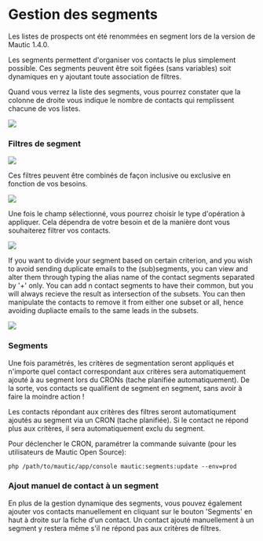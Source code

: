 # Gestion des segments

Les listes de prospects ont été renommées en segment lors de la version de Mautic 1.4.0.

Les segments permettent d'organiser vos contacts le plus simplement possible. Ces segments peuvent être soit figées (sans variables) soit dynamiques en y ajoutant toute association de filtres.

Quand vous verrez la liste des segments, vous pourrez constater que la colonne de droite vous indique le nombre de contacts qui remplissent chacune de vos listes.

![](/contacts/media/contact-segments.jpg)

### Filtres de segment

![](/contacts/media/segment-filters.jpg)

Ces filtres peuvent être combinés de façon inclusive ou exclusive en fonction de vos besoins.

![](/contacts/media/multiple-segment-filters.jpg)

Une fois le champ sélectionné, vous pourrez choisir le type d'opération à appliquer. Cela dépendra de votre besoin et de la manière dont vous souhaiterez filtrer vos contacts.

![](/contacts/media/segment-filters-dropdown.jpg)

If you want to divide your segment based on certain criterion, and you wish to
avoid sending duplicate emails to the (sub)segments, you can view and alter them
through typing the alias name of the contact segments separated by '+' only. You
can add n contact segments to have their common, but you will always recieve the
result as intersection of the subsets. You can then manipulate the contacts to remove it from either one subset or all, hence avoiding dupliacte emails to the same leads in the subsets.

![](/contacts/media/common-leads-in-segments.jpg)

### Segments

Une fois paramétrés, les critères de segmentation seront appliqués et n'importe quel contact correspondant aux critères sera automatiquement ajouté à au segment lors du CRONs (tache planifiée automatiquement). De la sorte, vos contacts se qualifient de segment en segment, sans avoir à faire la moindre action !

Les contacts répondant aux critères des filtres seront automatiqument ajoutés au segment via un CRON (tache planifiée). Si le contact ne répond plus aux critères, il sera automatiquement exclu du segment.

Pour déclencher le CRON, paramétrer la commande suivante (pour les utilisateurs de Mautic Open Source):

~~~~~~~~~~~~~~~~~~~~~~~~~~~~~~~~~~~~~~~~~~~~~~~~~~~~~~~~~~~~~~~~~~~~~~~~~~~~~~~~
php /path/to/mautic/app/console mautic:segments:update --env=prod
~~~~~~~~~~~~~~~~~~~~~~~~~~~~~~~~~~~~~~~~~~~~~~~~~~~~~~~~~~~~~~~~~~~~~~~~~~~~~~~~

### Ajout manuel de contact à un segment

En plus de la gestion dynamique des segments, vous pouvez également ajouter vos contacts manuellement en cliquant sur le bouton 'Segments' en haut à droite sur la fiche d'un contact.
Un contact ajouté manuellement à un segment y restera même s'il ne répond pas aux critères de filtres.
